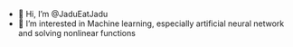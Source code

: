 - 👋 Hi, I’m @JaduEatJadu
- 👀 I’m interested in Machine learning, especially artificial neural network and solving nonlinear functions

<!---
JaduEatJadu/JaduEatJadu is a ✨ special ✨ repository because its `README.md` (this file) appears on your GitHub profile.
You can click the Preview link to take a look at your changes.
--->

